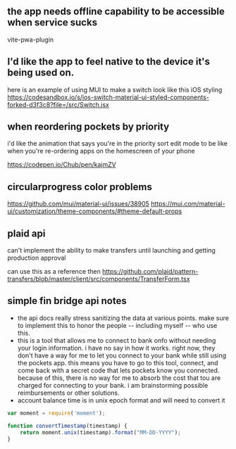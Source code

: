 ## the app needs offline capability to be accessible when service sucks 
vite-pwa-plugin

## I'd like the app to feel native to the device it's being used on. 
here is an example of using MUI to make a switch look like this iOS styling https://codesandbox.io/s/ios-switch-material-ui-styled-components-forked-d3f3c8?file=/src/Switch.jsx

## when reordering pockets by priority

i'd like the animation that says you're in the priority sort edit mode to be like when you're re-ordering apps on the homescreen of your phone

https://codepen.io/Chub/pen/kajmZV

## circularprogress color problems

https://github.com/mui/material-ui/issues/38905
https://mui.com/material-ui/customization/theme-components/#theme-default-props

## plaid api 

can't implement the ability to make transfers until launching and getting production approval

can use this as a reference then https://github.com/plaid/pattern-transfers/blob/master/client/src/components/TransferForm.tsx


## simple fin bridge api notes

- the api docs really stress sanitizing the data at various points. make sure to implement this to honor the people -- including myself -- who use this. 
- this is a tool that allows me to connect to bank onfo without needing your login information. i have no say in how it works. right now, they don't have a way for me to let you connect to your bank while still using the pockets app. this means you have to go to this tool, connect, and come back with a secret code that lets pockets know you connected. because of this, there is no way for me to absorb the cost that tou are charged for connecting to your bank. i am brainstorming possible reimbursements or other solutions.  
- account balance time is in unix epoch format and will need to convert it
```js
var moment = require('moment');

function convertTimestamp(timestamp) {
    return moment.unix(timestamp).format("MM-DD-YYYY");
}
```
